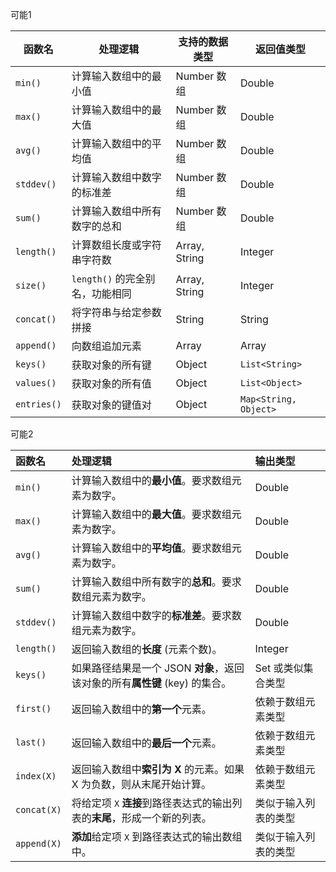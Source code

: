 
可能1

| 函数名         | 处理逻辑              | 支持的数据类型        | 返回值类型                  |
|-------------|-------------------|----------------|------------------------|
| `min()`     | 计算输入数组中的最小值       | Number 数组      | Double                 |
| `max()`     | 计算输入数组中的最大值       | Number 数组      | Double                 |
| `avg()`     | 计算输入数组中的平均值       | Number 数组      | Double                 |
| `stddev()`  | 计算输入数组中数字的标准差   | Number 数组      | Double                 |
| `sum()`     | 计算输入数组中所有数字的总和    | Number 数组      | Double                 |
| `length()`  | 计算数组长度或字符串字符数     | Array, String  | Integer                |
| `size()`  | `length()` 的完全别名，功能相同 | Array, String	 | Integer                |
| `concat()`  | 将字符串与给定参数拼接       | String	        | String                 |
| `append()`  | 向数组追加元素           | Array          | Array                  |
| `keys()`    | 获取对象的所有键          | Object         | `List<String>`         |
| `values()`  | 获取对象的所有值          | Object         | `List<Object>`         |
| `entries()` | 获取对象的键值对          | Object         | `Map<String, Object>`  |




可能2

| 函数名         | 处理逻辑                                             | 输出类型                |
|:------------|:-------------------------------------------------|:--------------------|
| `min()`     | 计算输入数组中的**最小值**。要求数组元素为数字。                       | Double              |
| `max()`     | 计算输入数组中的**最大值**。要求数组元素为数字。                       | Double              |
| `avg()`     | 计算输入数组中的**平均值**。要求数组元素为数字。                       | Double              |
| `sum()`     | 计算输入数组中所有数字的**总和**。要求数组元素为数字。                    | Double              |
| `stddev()`  | 计算输入数组中数字的**标准差**。要求数组元素为数字。                     | Double              |
| `length()`  | 返回输入数组的**长度** (元素个数)。                            | Integer             |
| `keys()`    | 如果路径结果是一个 JSON **对象**，返回该对象的所有**属性键** (key) 的集合。 | Set<String> 或类似集合类型 |
| `first()`   | 返回输入数组中的**第一个**元素。                               | 依赖于数组元素类型           |
| `last()`    | 返回输入数组中的**最后一个**元素。                              | 依赖于数组元素类型           |
| `index(X)`  | 返回输入数组中**索引为 X** 的元素。如果 X 为负数，则从末尾开始计算。          | 依赖于数组元素类型           |
| `concat(X)` | 将给定项 `X` **连接**到路径表达式的输出列表的**末尾**，形成一个新的列表。      | 类似于输入列表的类型          |
| `append(X)` | **添加**给定项 `X` 到路径表达式的输出数组中。                      | 类似于输入列表的类型          |